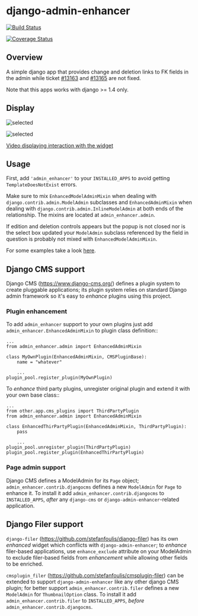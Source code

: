 # django-admin-enhancer

[![Build Status](https://travis-ci.org/charettes/django-admin-enhancer.svg?branch=master)](https://travis-ci.org/charettes/django-admin-enhancer)

[![Coverage Status](https://coveralls.io/repos/charettes/django-admin-enhancer/badge.png)](https://coveralls.io/r/charettes/django-admin-enhancer)

## Overview

A simple django app that provides change and deletion links to FK fields in the
admin while ticket [#13163](https://code.djangoproject.com/ticket/13163) and
[#13165](https://code.djangoproject.com/ticket/13165) are not fixed.

Note that this apps works with django >= 1.4 only.

## Display

![selected](https://dl.dropbox.com/u/2759157/selected.png)

![selected](https://dl.dropbox.com/u/2759157/empty.png)

[Video displaying interaction with the widget](https://www.youtube.com/watch?v=H4xqku-BPBU)

## Usage
First, add `'admin_enhancer'` to your `INSTALLED_APPS` to avoid getting
`TemplateDoesNotExist` errors.

Make sure to mix `EnhancedModelAdminMixin` when dealing with
`django.contrib.admin.ModelAdmin` subclasses and
`EnhancedAdminMixin` when dealing with
`django.contrib.admin.InlineModelAdmin` at both ends of the relationship.
The mixins are located at `admin_enhancer.admin`.

If edition and deletion controls appears but the popup is not closed nor is the
select box updated your `ModelAdmin` subclass referenced by the field in
question is probably not mixed with `EnhancedModelAdminMixin`.

For some examples take a look [here](https://github.com/charettes/django-admin-enhancer/blob/master/tests/test_app/admin.py).

## Django CMS support

Django CMS (https://www.django-cms.org/) defines a plugin system to create pluggable applications; its plugin system relies on standard Django admin framework so it's easy to *enhance* plugins using this project.

### Plugin enhancement

To add `admin_enhancer` support to your own plugins just add `admin_enhancer.EnhancedAdminMixin` to plugin class definition::

    ...
    from admin_enhancer.admin import EnhancedAdminMixin

    class MyOwnPlugin(EnhancedAdminMixin, CMSPluginBase):
        name = "whatever"

        ...
    plugin_pool.register_plugin(MyOwnPlugin)

To *enhance* third party plugins, unregister original plugin and extend it with your own base class::

    ...
    from other.app.cms_plugins import ThirdPartyPlugin
    from admin_enhancer.admin import EnhancedAdminMixin

    class EnhancedThirPartyPlugin(EnhancedAdminMixin, ThirdPartyPlugin):
        pass

        ...
    plugin_pool.unregister_plugin(ThirdPartyPlugin)
    plugin_pool.register_plugin(EnhancedThirPartyPlugin)


### Page admin support

Django CMS defines a ModelAdmin for its `Page` object; `admin_enhancer.contrib.djangocms` defines a new `ModelAdmin` for `Page` to enhance it. To install it add `admin_enhancer.contrib.djangocms` to `INSTALLED_APPS`, *after* any `django-cms` or `django-admin-enhancer`-related application.


## Django Filer support

`django-filer` (https://github.com/stefanfoulis/django-filer) has its own *enhanced* widget which conflicts with `django-admin-enhancer`; to *enhance* filer-based applications, use `enhance_exclude` attribute on your ModelAdmin to exclude filer-based fields from *enhancement* while allowing other fields to be enriched.

`cmsplugin_filer` (https://github.com/stefanfoulis/cmsplugin-filer) can be extended to support `django-admin-enhancer` like any other django CMS plugin; for better support `admin_enhancer.contrib.filer` defines a new `ModelAdmin` for `ThumbnailOption` class. To install it add `admin_enhancer.contrib.filer` to `INSTALLED_APPS`, *before* `admin_enhancer.contrib.djangocms`.

